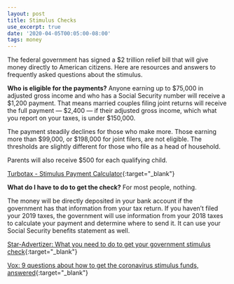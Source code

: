 ```yaml
---
layout: post
title: Stimulus Checks
use_excerpt: true
date: '2020-04-05T00:05:00-08:00'
tags: money
---
```

The federal government has signed a $2 trillion relief bill that will give money directly to American citizens. Here are resources and answers to frequently asked questions about the stimulus.

**Who is eligible for the payments?** 
Anyone earning up to $75,000 in adjusted gross income and who has a Social Security number will receive a $1,200 payment. That means married couples filing joint returns will receive the full payment — $2,400 — if their adjusted gross income, which what you report on your taxes, is under $150,000. 
<!--more-->

The payment steadily declines for those who make more. Those earning more than $99,000, or $198,000 for joint filers, are not eligible. The thresholds are slightly different for those who file as a head of household.

Parents will also receive $500 for each qualifying child.

[Turbotax - Stimulus Payment Calculator](https://turbotax.intuit.com/stimulus-check/){:target="_blank"}

**What do I have to do to get the check?** 
For most people, nothing.

The money will be directly deposited in your bank account if the government has that information from your tax return. If you haven’t filed your 2019 taxes, the government will use information from your 2018 taxes to calculate your payment and determine where to send it. It can use your Social Security benefits statement as well.

[Star-Advertizer: What you need to do to get your government stimulus check](https://www.staradvertiser.com/2020/04/01/breaking-news/what-you-need-to-do-to-get-your-government-stimulus-check/){:target="_blank"}

[Vox: 9 questions about how to get the coronavirus stimulus funds, answered](https://www.vox.com/2020/4/3/21203006/cares-act-direct-payments-unemployment-insurance){:target="_blank"}